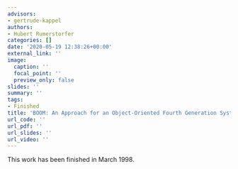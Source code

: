 ```yaml
---
advisors:
- gertrude-kappel
authors:
- Hubert Rumerstorfer
categories: []
date: '2020-05-19 12:38:26+00:00'
external_link: ''
image:
  caption: ''
  focal_point: ''
  preview_only: false
slides: ''
summary: ''
tags:
- Finished
title: 'BOOM: An Approach for an Object-Oriented Fourth Generation System'
url_code: ''
url_pdf: ''
url_slides: ''
url_video: ''
---
```


This work has been finished in March 1998.